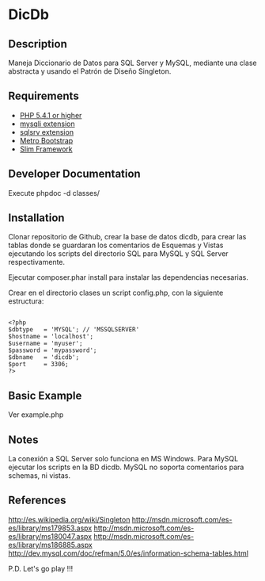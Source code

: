 # DicDb #

## Description ##
Maneja Diccionario de Datos para SQL Server y MySQL, mediante una clase abstracta
y usando el Patrón de Diseño Singleton.

## Requirements ##
* [PHP 5.4.1 or higher](http://www.php.net/)
* [mysqli extension](http://www.php.net/)
* [sqlsrv extension](http://msdn.microsoft.com/en-us/sqlserver/ff657782.aspx/)
* [Metro Bootstrap](http://talkslab.github.io/metro-bootstrap/)
* [Slim Framework](http://www.slimframework.com/)

## Developer Documentation ##
Execute phpdoc -d classes/

## Installation ##
Clonar repositorio de Github, crear la base de datos dicdb, para crear las tablas donde se
guardaran los comentarios de Esquemas y Vistas ejecutando los scripts del directorio SQL para
MySQL y SQL Server respectivamente.

Ejecutar composer.phar install para instalar las dependencias necesarias.

Crear en el directorio clases un script config.php, con la siguiente estructura:

~~~

<?php
$dbtype   = 'MYSQL'; // 'MSSQLSERVER'
$hostname = 'localhost';
$username = 'myuser';
$password = 'mypassword';
$dbname   = 'dicdb';
$port     = 3306;
?>

~~~

## Basic Example ##
Ver example.php

## Notes ##
La conexión a SQL Server solo funciona en MS Windows.
Para MySQL ejecutar los scripts en la BD dicdb.
MySQL no soporta comentarios para schemas, ni vistas.

## References ##
http://es.wikipedia.org/wiki/Singleton
http://msdn.microsoft.com/es-es/library/ms179853.aspx
http://msdn.microsoft.com/es-es/library/ms180047.aspx
http://msdn.microsoft.com/es-es/library/ms186885.aspx
http://dev.mysql.com/doc/refman/5.0/es/information-schema-tables.html

P.D. Let's go play !!!




